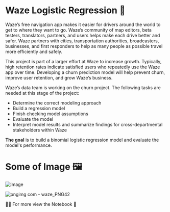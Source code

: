 # Waze Logistic Regression 🦾

Waze’s free navigation app makes it easier for drivers around the world to get to where they want to go. Waze’s community of map editors, beta testers, translators, partners, and users helps make each drive better and safer. Waze partners with cities, transportation authorities, broadcasters, businesses, and first responders to help as many people as possible travel more efficiently and safely. 

This project is part of a larger effort at Waze to increase growth. Typically, high retention rates indicate satisfied users who repeatedly use the Waze app over time. Developing a churn prediction model will help prevent churn, improve user retention, and grow Waze’s business.

Waze’s data team is working on the churn project. The following tasks are needed at this stage of the project:

* Determine the correct modeling approach
* Build a regression model
* Finish checking model assumptions
* Evaluate the model
* Interpret model results and summarize findings for cross-departmental stakeholders within Waze

**The goal** is to build a binomial logistic regression model and evaluate the model's performance.

# Some of Image 🖼️

![image](https://github.com/sagarv2522/waze-logistic-regression/blob/main/image/Feature%20Important.png)

![pngimg com - waze_PNG42](https://github.com/sagarv2522/waze-logistic-regression/blob/main/image/Confusion%20matrix%20waze.png)

🔗🔗 For more view the Notebook 📓
